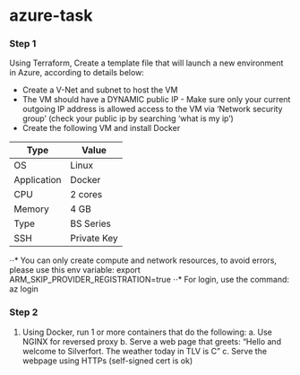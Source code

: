 # azure-task

### Step 1
Using Terraform, Create a template file that will launch a new environment in Azure, according to details below:
*   Create a V-Net  and subnet to host the VM  
*   The VM should have a DYNAMIC public IP - Make sure only your current outgoing IP address is allowed access to the VM via ‘Network security group’ (check your public ip by searching ‘what is my ip’)  
*   Create the following VM and install Docker  
    					
| Type | Value |
| --- | --- |
| OS | Linux |
| Application | Docker |
| CPU | 2 cores |
| Memory | 4 GB |
| Type | BS Series |
| SSH | Private Key |

⋅⋅*	You can only create compute and network resources, to avoid errors, please use this env variable:
export ARM_SKIP_PROVIDER_REGISTRATION=true
⋅⋅*	For login, use the command: az login


### Step 2
1.	Using Docker, run 1 or more containers that do the following:
a.	Use NGINX for reversed proxy
b.	Serve a web page that greets: 
“Hello <Client IP> and welcome to Silverfort. The weather today in TLV is <Celsius> C”
c.	Serve the webpage using HTTPs (self-signed cert is ok)
